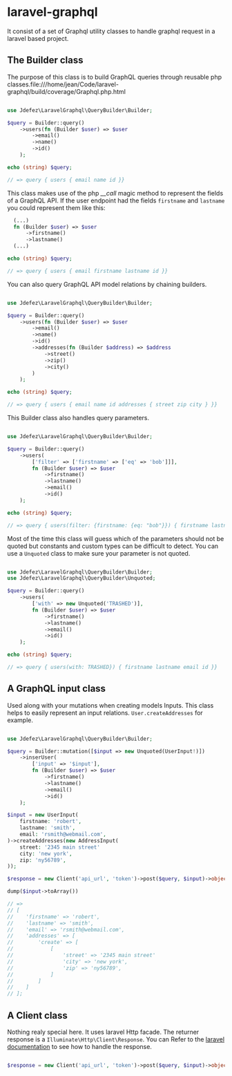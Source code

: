 # laravel-graphql

It consist of a set of Graphql utility classes to handle graphql request in a
laravel based project.

## The Builder class

The purpose of this class is to build GraphQL queries through reusable php
classes.file:///home/jean/Code/laravel-graphql/build/coverage/Graphql.php.html

```php

use Jdefez\LaravelGraphql\QueryBuilder\Builder;

$query = Builder::query()
    ->users(fn (Builder $user) => $user
        ->email()
        ->name()
        ->id()
    );

echo (string) $query;

// => query { users { email name id }}
```

This class makes use of the php *__call* magic method to represent the fields
of a GraphQL API. If the user endpoint had the fields `firstname` and
`lastname` you could represent them like this:

```php
  (...)
  fn (Builder $user) => $user
      ->firstname()
      ->lastname()
  (...)

echo (string) $query;

// => query { users { email firstname lastname id }}
```

You can also query GraphQL API model relations by chaining builders.

```php

use Jdefez\LaravelGraphql\QueryBuilder\Builder;

$query = Builder::query()
    ->users(fn (Builder $user) => $user
        ->email()
        ->name()
        ->id()
        ->addresses(fn (Builder $address) => $address
            ->street()
            ->zip()
            ->city()
        )
    );

echo (string) $query;

// => query { users { email name id addresses { street zip city } }}

```

This Builder class also handles query parameters.

```php

use Jdefez\LaravelGraphql\QueryBuilder\Builder;

$query = Builder::query()
    ->users(
        ['filter' => ['firstname' => ['eq' => 'bob']]],
        fn (Builder $user) => $user
            ->firstname()
            ->lastname()
            ->email()
            ->id()
    );

echo (string) $query;

// => query { users(filter: {firstname: {eq: "bob"}}) { firstname lastname email id }}
```

Most of the time this class will guess which of the parameters should not be
quoted but constants and custom types can be difficult to detect. You can use a
`Unquoted` class to make sure your parameter is not quoted.

```php

use Jdefez\LaravelGraphql\QueryBuilder\Builder;
use Jdefez\LaravelGraphql\QueryBuilder\Unquoted;

$query = Builder::query()
    ->users(
        ['with' => new Unquoted('TRASHED')],
        fn (Builder $user) => $user
            ->firstname()
            ->lastname()
            ->email()
            ->id()
    );

echo (string) $query;

// => query { users(with: TRASHED}) { firstname lastname email id }}
```

## A GraphQL input class

Used along with your mutations when creating models Inputs. This class helps to
easily represent an input relations. `User.createAddresses` for example.

```php

use Jdefez\LaravelGraphql\QueryBuilder\Builder;

$query = Builder::mutation([$input => new Unquoted(UserInput!)])
    ->inserUser(
        ['input' => '$input'],
        fn (Builder $user) => $user
            ->firstname()
            ->lastname()
            ->email()
            ->id()
    );

$input = new UserInput(
    firstname: 'robert',
    lastname: 'smith',
    email: 'rsmith@webmail.com',
)->createAddresses(new AddressInput(
    street: '2345 main street'
    city: 'new york',
    zip: 'ny56789',
));

$response = new Client('api_url', 'token')->post($query, $input)->object();

dump($input->toArray())

// =>
// [
//    'firstname' => 'robert',
//    'lastname' => 'smith',
//    'email' => 'rsmith@webmail.com',
//    'addresses' => [
//        'create' => [
//            [
//                'street' => '2345 main street'
//                'city' => 'new york',
//                'zip' => 'ny56789',
//            ]
//        ]
//    ]
// ];
```

## A Client class

Nothing realy special here. It uses laravel Http facade. The returner response
is a `Illuminate\Http\Client\Response`. You can Refer to the [laravel
documentation](https://laravel.com/docs/9.x/http-client#making-requests) to see
how to handle the response.

```php

$response = new Client('api_url', 'token')->post($query, $input)->object();

```

